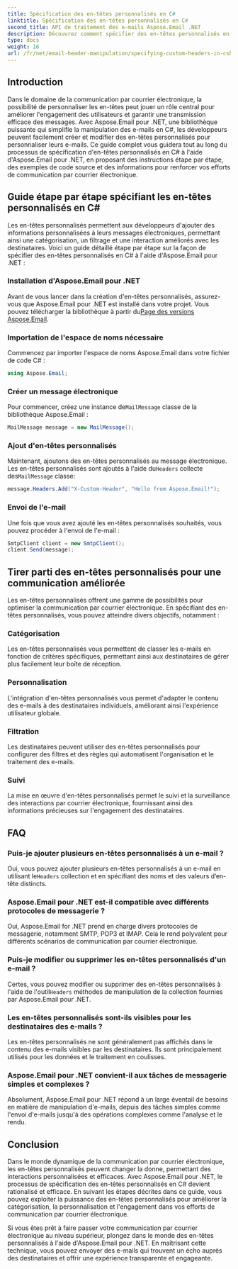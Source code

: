 ```yaml
---
title: Spécification des en-têtes personnalisés en C#
linktitle: Spécification des en-têtes personnalisés en C#
second_title: API de traitement des e-mails Aspose.Email .NET
description: Découvrez comment spécifier des en-têtes personnalisés en C# à l'aide d'Aspose.Email pour .NET pour améliorer la communication par courrier électronique. Ce guide étape par étape fournit des informations sur la création d'en-têtes d'e-mails personnalisés pour un engagement amélioré.
type: docs
weight: 16
url: /fr/net/email-header-manipulation/specifying-custom-headers-in-csharp/
---
```



## Introduction

Dans le domaine de la communication par courrier électronique, la possibilité de personnaliser les en-têtes peut jouer un rôle central pour améliorer l'engagement des utilisateurs et garantir une transmission efficace des messages. Avec Aspose.Email pour .NET, une bibliothèque puissante qui simplifie la manipulation des e-mails en C#, les développeurs peuvent facilement créer et modifier des en-têtes personnalisés pour personnaliser leurs e-mails. Ce guide complet vous guidera tout au long du processus de spécification d'en-têtes personnalisés en C# à l'aide d'Aspose.Email pour .NET, en proposant des instructions étape par étape, des exemples de code source et des informations pour renforcer vos efforts de communication par courrier électronique.

## Guide étape par étape spécifiant les en-têtes personnalisés en C#

Les en-têtes personnalisés permettent aux développeurs d'ajouter des informations personnalisées à leurs messages électroniques, permettant ainsi une catégorisation, un filtrage et une interaction améliorés avec les destinataires. Voici un guide détaillé étape par étape sur la façon de spécifier des en-têtes personnalisés en C# à l'aide d'Aspose.Email pour .NET :

### Installation d'Aspose.Email pour .NET

Avant de vous lancer dans la création d'en-têtes personnalisés, assurez-vous que Aspose.Email pour .NET est installé dans votre projet. Vous pouvez télécharger la bibliothèque à partir du[Page des versions Aspose.Email](https://releases.aspose.com/email/net/).

### Importation de l'espace de noms nécessaire

Commencez par importer l'espace de noms Aspose.Email dans votre fichier de code C# :

```csharp
using Aspose.Email;
```

### Créer un message électronique

 Pour commencer, créez une instance de`MailMessage` classe de la bibliothèque Aspose.Email :

```csharp
MailMessage message = new MailMessage();
```

### Ajout d'en-têtes personnalisés

 Maintenant, ajoutons des en-têtes personnalisés au message électronique. Les en-têtes personnalisés sont ajoutés à l'aide du`Headers` collecte des`MailMessage` classe:

```csharp
message.Headers.Add("X-Custom-Header", "Hello from Aspose.Email!");
```

### Envoi de l'e-mail

Une fois que vous avez ajouté les en-têtes personnalisés souhaités, vous pouvez procéder à l'envoi de l'e-mail :

```csharp
SmtpClient client = new SmtpClient();
client.Send(message);
```

## Tirer parti des en-têtes personnalisés pour une communication améliorée

Les en-têtes personnalisés offrent une gamme de possibilités pour optimiser la communication par courrier électronique. En spécifiant des en-têtes personnalisés, vous pouvez atteindre divers objectifs, notamment :

### Catégorisation 
 Les en-têtes personnalisés vous permettent de classer les e-mails en fonction de critères spécifiques, permettant ainsi aux destinataires de gérer plus facilement leur boîte de réception.

### Personnalisation 
 L'intégration d'en-têtes personnalisés vous permet d'adapter le contenu des e-mails à des destinataires individuels, améliorant ainsi l'expérience utilisateur globale.

### Filtration 
 Les destinataires peuvent utiliser des en-têtes personnalisés pour configurer des filtres et des règles qui automatisent l'organisation et le traitement des e-mails.

### Suivi 
 La mise en œuvre d'en-têtes personnalisés permet le suivi et la surveillance des interactions par courrier électronique, fournissant ainsi des informations précieuses sur l'engagement des destinataires.

## FAQ

### Puis-je ajouter plusieurs en-têtes personnalisés à un e-mail ?

 Oui, vous pouvez ajouter plusieurs en-têtes personnalisés à un e-mail en utilisant le`Headers` collection et en spécifiant des noms et des valeurs d’en-tête distincts.

### Aspose.Email pour .NET est-il compatible avec différents protocoles de messagerie ?

Oui, Aspose.Email for .NET prend en charge divers protocoles de messagerie, notamment SMTP, POP3 et IMAP. Cela le rend polyvalent pour différents scénarios de communication par courrier électronique.

### Puis-je modifier ou supprimer les en-têtes personnalisés d'un e-mail ?

 Certes, vous pouvez modifier ou supprimer des en-têtes personnalisés à l'aide de l'outil`Headers` méthodes de manipulation de la collection fournies par Aspose.Email pour .NET.

### Les en-têtes personnalisés sont-ils visibles pour les destinataires des e-mails ?

Les en-têtes personnalisés ne sont généralement pas affichés dans le contenu des e-mails visibles par les destinataires. Ils sont principalement utilisés pour les données et le traitement en coulisses.

### Aspose.Email pour .NET convient-il aux tâches de messagerie simples et complexes ?

Absolument, Aspose.Email pour .NET répond à un large éventail de besoins en matière de manipulation d'e-mails, depuis des tâches simples comme l'envoi d'e-mails jusqu'à des opérations complexes comme l'analyse et le rendu.

## Conclusion

Dans le monde dynamique de la communication par courrier électronique, les en-têtes personnalisés peuvent changer la donne, permettant des interactions personnalisées et efficaces. Avec Aspose.Email pour .NET, le processus de spécification des en-têtes personnalisés en C# devient rationalisé et efficace. En suivant les étapes décrites dans ce guide, vous pouvez exploiter la puissance des en-têtes personnalisés pour améliorer la catégorisation, la personnalisation et l'engagement dans vos efforts de communication par courrier électronique.

Si vous êtes prêt à faire passer votre communication par courrier électronique au niveau supérieur, plongez dans le monde des en-têtes personnalisés à l'aide d'Aspose.Email pour .NET. En maîtrisant cette technique, vous pouvez envoyer des e-mails qui trouvent un écho auprès des destinataires et offrir une expérience transparente et engageante.